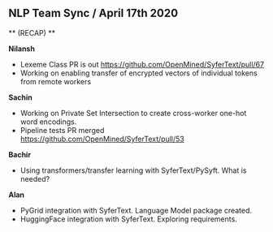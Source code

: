 ## NLP Team Sync / April 17th 2020


** (RECAP) **


**Nilansh**
- Lexeme Class PR is out https://github.com/OpenMined/SyferText/pull/67
- Working on enabling transfer of encrypted vectors of individual tokens from remote workers

**Sachin**
- Working on Private Set Intersection to create cross-worker one-hot word encodings.
- Pipeline tests PR merged https://github.com/OpenMined/SyferText/pull/53

**Bachir**
- Using transformers/transfer learning with SyferText/PySyft. What is needed?

**Alan**
- PyGrid integration with SyferText. Language Model package created.
- HuggingFace integration with SyferText.  Exploring requirements.
